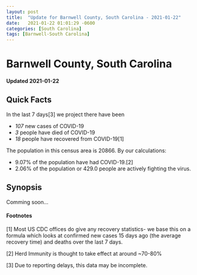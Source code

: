 ```yaml
---
layout: post
title:  "Update for Barnwell County, South Carolina - 2021-01-22"
date:   2021-01-22 01:01:29 -0600
categories: [South Carolina]
tags: [Barnwell-South Carolina]
---
```


# Barnwell County, South Carolina
#### Updated 2021-01-22

## Quick Facts

In the last 7 days[3] we project there have been
- *107* new cases of COVID-19
- *3* people have died of COVID-19
- *18* people have recovered from COVID-19[1]

The population in this census area is 20866. By our calculations:
- 9.07% of the population have had COVID-19.[2]
- 2.06% of the population or 429.0 people are actively fighting the virus.

## Synopsis

Comming soon...


#### Footnotes

[1] Most US CDC offices do give any recovery statistics- we base this on a formula which looks at confirmed new cases
15 days ago (the average recovery time) and deaths over the last 7 days.

[2] Herd Immunity is thought to take effect at around ~70-80%

[3] Due to reporting delays, this data may be incomplete.
 
    
